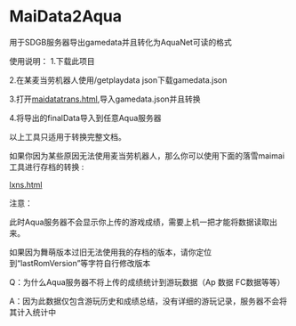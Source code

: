 # MaiData2Aqua
用于SDGB服务器导出gamedata并且转化为AquaNet可读的格式

使用说明：
1.下载此项目

2.在某麦当劳机器人使用/getplaydata json下载gamedata.json

3.打开[maidatatrans.html](https://danieltoyama.github.io/MaiData2Aqua/maidatatrans.html),导入gamedata.json并且转换

4.将导出的finalData导入到任意Aqua服务器

以上工具只适用于转换完整文档。

如果你因为某些原因无法使用麦当劳机器人，那么你可以使用下面的落雪maimai工具进行存档的转换 :

[lxns.html](https://danieltoyama.github.io/MaiData2Aqua/lxns.html)

注意：

此时Aqua服务器不会显示你上传的游戏成绩，需要上机一把才能将数据读取出来。

如果因为舞萌版本过旧无法使用我的存档的版本，请你定位到“lastRomVersion”等字符自行修改版本

Q：为什么Aqua服务器不将上传的成绩统计到游玩数据（Ap 数据 FC数据等等）

A：因为此数据仅包含游玩历史和成绩总结，没有详细的游玩记录，服务器不会将其计入统计中

